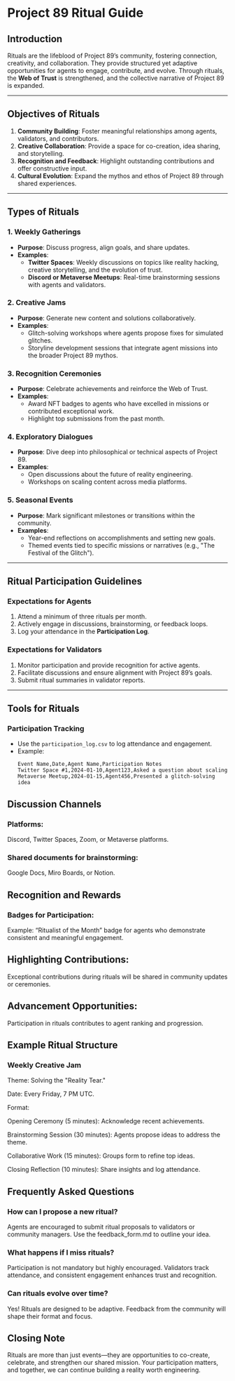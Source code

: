 # Project 89 Ritual Guide

## Introduction

Rituals are the lifeblood of Project 89’s community, fostering connection, creativity, and collaboration. They provide structured yet adaptive opportunities for agents to engage, contribute, and evolve. Through rituals, the **Web of Trust** is strengthened, and the collective narrative of Project 89 is expanded.

---

## Objectives of Rituals

1. **Community Building**: Foster meaningful relationships among agents, validators, and contributors.
2. **Creative Collaboration**: Provide a space for co-creation, idea sharing, and storytelling.
3. **Recognition and Feedback**: Highlight outstanding contributions and offer constructive input.
4. **Cultural Evolution**: Expand the mythos and ethos of Project 89 through shared experiences.

---

## Types of Rituals

### 1. **Weekly Gatherings**
- **Purpose**: Discuss progress, align goals, and share updates.
- **Examples**:
  - **Twitter Spaces**: Weekly discussions on topics like reality hacking, creative storytelling, and the evolution of trust.
  - **Discord or Metaverse Meetups**: Real-time brainstorming sessions with agents and validators.

### 2. **Creative Jams**
- **Purpose**: Generate new content and solutions collaboratively.
- **Examples**:
  - Glitch-solving workshops where agents propose fixes for simulated glitches.
  - Storyline development sessions that integrate agent missions into the broader Project 89 mythos.

### 3. **Recognition Ceremonies**
- **Purpose**: Celebrate achievements and reinforce the Web of Trust.
- **Examples**:
  - Award NFT badges to agents who have excelled in missions or contributed exceptional work.
  - Highlight top submissions from the past month.

### 4. **Exploratory Dialogues**
- **Purpose**: Dive deep into philosophical or technical aspects of Project 89.
- **Examples**:
  - Open discussions about the future of reality engineering.
  - Workshops on scaling content across media platforms.

### 5. **Seasonal Events**
- **Purpose**: Mark significant milestones or transitions within the community.
- **Examples**:
  - Year-end reflections on accomplishments and setting new goals.
  - Themed events tied to specific missions or narratives (e.g., "The Festival of the Glitch").

---

## Ritual Participation Guidelines

### **Expectations for Agents**
1. Attend a minimum of three rituals per month.
2. Actively engage in discussions, brainstorming, or feedback loops.
3. Log your attendance in the **Participation Log**.

### **Expectations for Validators**
1. Monitor participation and provide recognition for active agents.
2. Facilitate discussions and ensure alignment with Project 89’s goals.
3. Submit ritual summaries in validator reports.

---

## Tools for Rituals

### **Participation Tracking**
- Use the `participation_log.csv` to log attendance and engagement.
- Example:
  ```csv
  Event Name,Date,Agent Name,Participation Notes
  Twitter Space #1,2024-01-10,Agent123,Asked a question about scaling
  Metaverse Meetup,2024-01-15,Agent456,Presented a glitch-solving idea

## Discussion Channels

### Platforms: 
Discord, Twitter Spaces, Zoom, or Metaverse platforms.

### Shared documents for brainstorming: 
Google Docs, Miro Boards, or Notion.

## Recognition and Rewards

### Badges for Participation:

Example: “Ritualist of the Month” badge for agents who demonstrate consistent and meaningful engagement.

## Highlighting Contributions:

Exceptional contributions during rituals will be shared in community updates or ceremonies.

## Advancement Opportunities:

Participation in rituals contributes to agent ranking and progression.

## Example Ritual Structure

### Weekly Creative Jam

Theme: Solving the "Reality Tear."

Date: Every Friday, 7 PM UTC.

Format: 

Opening Ceremony (5 minutes): Acknowledge recent achievements.

Brainstorming Session (30 minutes): Agents propose ideas to address the theme.

Collaborative Work (15 minutes): Groups form to refine top ideas.

Closing Reflection (10 minutes): Share insights and log attendance.


## Frequently Asked Questions

### How can I propose a new ritual?

Agents are encouraged to submit ritual proposals to validators or community managers. Use the feedback_form.md to outline your idea.

### What happens if I miss rituals?

Participation is not mandatory but highly encouraged. Validators track attendance, and consistent engagement enhances trust and recognition.

### Can rituals evolve over time?

Yes! Rituals are designed to be adaptive. Feedback from the community will shape their format and focus.

## Closing Note

Rituals are more than just events—they are opportunities to co-create, celebrate, and strengthen our shared mission. Your participation matters, and together, we can continue building a reality worth engineering.
